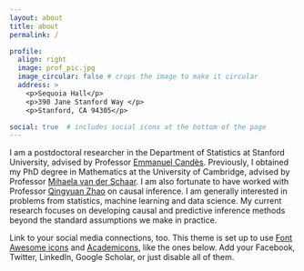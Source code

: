 ```yaml
---
layout: about
title: about
permalink: /

profile:
  align: right
  image: prof_pic.jpg
  image_circular: false # crops the image to make it circular
  address: >
    <p>Sequoia Hall</p>
    <p>390 Jane Stanford Way </p>
    <p>Stanford, CA 94305</p>

social: true  # includes social icons at the bottom of the page
---
```

I am a postdoctoral researcher in the Department of Statistics at Stanford University, advised by Professor [Emmanuel Candès](https://candes.su.domains/). Previously, I obtained my PhD degree in Mathematics at the University of Cambridge, advised by Professor [Mihaela van der Schaar](https://www.vanderschaar-lab.com/prof-mihaela-van-der-schaar/). I am also fortunate to have worked with Professor [Qingyuan Zhao](http://www.statslab.cam.ac.uk/~qz280/) on causal inference.  I am generally interested in problems from statistics,  machine learning and data science. My current research focuses on developing causal and predictive inference methods beyond the standard assumptions we make in practice.




Link to your social media connections, too. This theme is set up to use [Font Awesome icons](http://fortawesome.github.io/Font-Awesome/) and [Academicons](https://jpswalsh.github.io/academicons/), like the ones below. Add your Facebook, Twitter, LinkedIn, Google Scholar, or just disable all of them.

